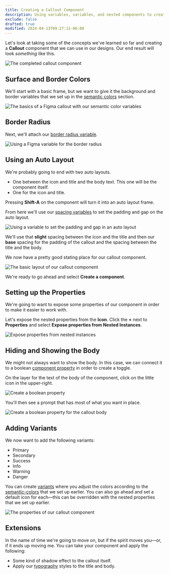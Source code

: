 ```yaml
---
title: Creating a Callout Component
description: Using variables, variables, and nested components to create a Callout component.
exclude: false
drafted: true
modified: 2024-04-13T09:27:11-06:00
---
```


Let's look at taking some of the concepts we've learned so far and creating a **Callout** component that we can use in our designs. Our end result will look _something_ like this.

![The completed callout component](assets/figma-callout-component-completed.png)

## Surface and Border Colors

We'll start with a basic frame, but we want to give it the background and border variables that we set up in the [semantic colors](semantic-colors.md) section.

![The basics of a Figma callout with our semantic color variables](assets/figma-callout-with-color-variables.png)

## Border Radius

Next, we'll attach our [border radius variable](number-variable-tokens.md).

![Using a Figma variable for the border radius](assets/figma-callout-border-radius-variable.png)

## Using an Auto Layout

We're probably going to end with two auto layouts.

- One between the icon and title and the body text. This one will be the component itself.
- One for the icon and title.

Pressing **Shift-A** on the component will turn it into an auto layout frame.

From here we'll use our [spacing variables](number-variable-tokens.md) to set the padding and gap on the auto layout.

![Using a variable to set the padding and gap in an auto layout](assets/figma-apply-variable-in-auto-layout.png)

We'll use that **slight** spacing between the icon and the title and then our **base** spacing for the padding of the callout and the spacing between the title and the body.

We now have a pretty good stating place for our callout component.

![The basic layout of our callout component](assets/figma-callout-component-base.png)

We're ready to go ahead and select **Create a component**.

## Setting up the Properties

We're going to want to expose some properties of our component in order to make it easier to work with.

Let's expose the nested properties from the **Icon**. Click the **+** next to **Properties** and select **Expose properties from Nested Instances**.

![Expose properties from nested instances](assets/figma-expose-nested-callout.png)

## Hiding and Showing the Body

We might not always want to show the body. In this case, we can connect it to a boolean [component property](component-properties.md) in order to create a toggle.

On the layer for the text of the body of the component, click on the little icon in the upper-right.

![Create a boolean property](assets/figma-callout-create-boolean-variable.png)

You'll then see a prompt that has most of what you want in place.

![Create a boolean property for the callout body](assets/figma-create-boolean-property-for-callout-body.png)

## Adding Variants

We now want to add the following variants:

- Primary
- Secondary
- Success
- Info
- Warning
- Danger

You can create [variants](variants.md) where you adjust the colors according to the [semantic-colors](semantic-colors.md) that we set up earlier. You can also go ahead and set a default icon for each—this can be overridden with the nested properties that we set up earlier.

![The properties of our callout component](assets/figma-callout-component-properties.png)

## Extensions

In the name of time we're going to move on, but if the spirit moves you—or, if it ends up moving me. You can take your component and apply the following:

- Some kind of shadow effect to the callout itself.
- Apply our [typography](typography.md) styles to the title and body.
